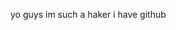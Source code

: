 yo guys im such a haker i have github

<!---
Re-D21/Re-D21 is a ✨ special ✨ repository because its `README.md` (this file) appears on your GitHub profile.
You can click the Preview link to take a look at your changes.
--->

